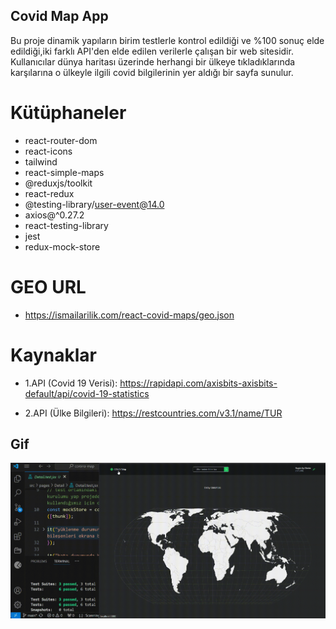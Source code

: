 ## Covid Map App

Bu proje dinamik yapıların birim testlerle kontrol edildiği ve %100 sonuç elde edildiği,iki farklı API'den elde edilen verilerle çalışan bir web sitesidir. Kullanıcılar dünya haritası üzerinde herhangi bir ülkeye tıkladıklarında karşılarına o ülkeyle ilgili covid bilgilerinin yer aldığı bir sayfa sunulur.

# Kütüphaneler

- react-router-dom
- react-icons
- tailwind
- react-simple-maps
- @reduxjs/toolkit
- react-redux
- @testing-library/user-event@14.0
- axios@^0.27.2
- react-testing-library
- jest
- redux-mock-store

# GEO URL

- https://ismailarilik.com/react-covid-maps/geo.json

# Kaynaklar

- 1.API (Covid 19 Verisi): https://rapidapi.com/axisbits-axisbits-default/api/covid-19-statistics

- 2.API (Ülke Bilgileri): https://restcountries.com/v3.1/name/TUR

## Gif

<img src="./public/covidmap-g.gif"/>
